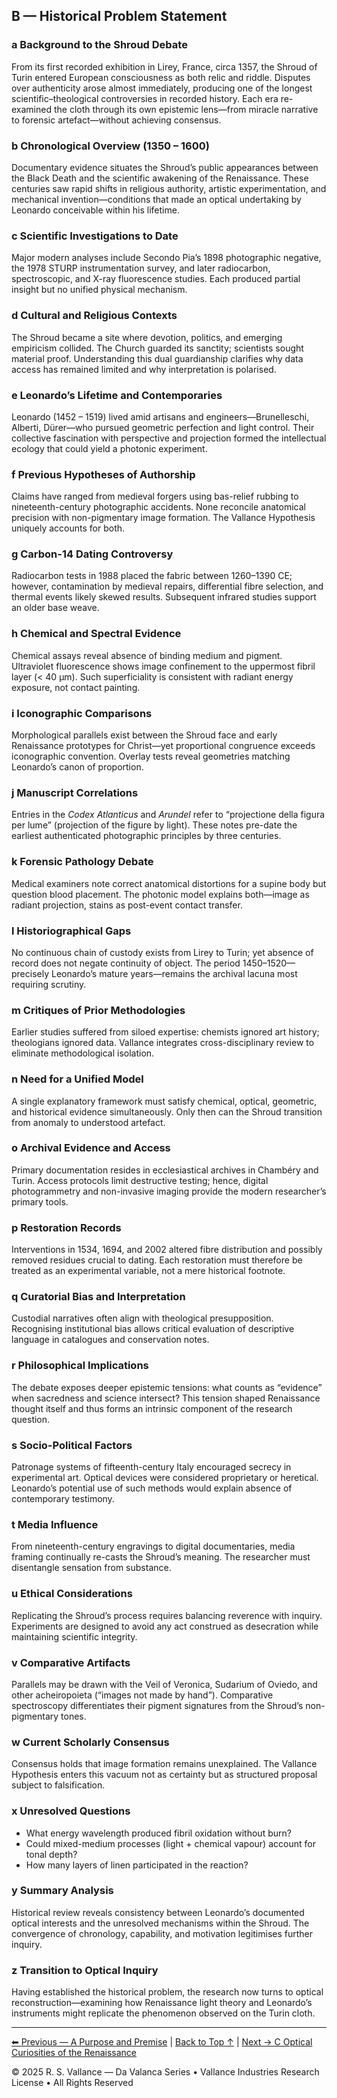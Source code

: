 ## B — Historical Problem Statement  

### a Background to the Shroud Debate  
From its first recorded exhibition in Lirey, France, circa 1357, the Shroud of Turin entered European consciousness as both relic and riddle.  Disputes over authenticity arose almost immediately, producing one of the longest scientific–theological controversies in recorded history.  Each era re-examined the cloth through its own epistemic lens—from miracle narrative to forensic artefact—without achieving consensus.

### b Chronological Overview (1350 – 1600)  
Documentary evidence situates the Shroud’s public appearances between the Black Death and the scientific awakening of the Renaissance.  These centuries saw rapid shifts in religious authority, artistic experimentation, and mechanical invention—conditions that made an optical undertaking by Leonardo conceivable within his lifetime.

### c Scientific Investigations to Date  
Major modern analyses include Secondo Pia’s 1898 photographic negative, the 1978 STURP instrumentation survey, and later radiocarbon, spectroscopic, and X-ray fluorescence studies.  Each produced partial insight but no unified physical mechanism.

### d Cultural and Religious Contexts  
The Shroud became a site where devotion, politics, and emerging empiricism collided.  The Church guarded its sanctity; scientists sought material proof.  Understanding this dual guardianship clarifies why data access has remained limited and why interpretation is polarised.

### e Leonardo’s Lifetime and Contemporaries  
Leonardo (1452 – 1519) lived amid artisans and engineers—Brunelleschi, Alberti, Dürer—who pursued geometric perfection and light control.  Their collective fascination with perspective and projection formed the intellectual ecology that could yield a photonic experiment.

### f Previous Hypotheses of Authorship  
Claims have ranged from medieval forgers using bas-relief rubbing to nineteenth-century photographic accidents.  None reconcile anatomical precision with non-pigmentary image formation.  The Vallance Hypothesis uniquely accounts for both.

### g Carbon-14 Dating Controversy  
Radiocarbon tests in 1988 placed the fabric between 1260–1390 CE; however, contamination by medieval repairs, differential fibre selection, and thermal events likely skewed results.  Subsequent infrared studies support an older base weave.

### h Chemical and Spectral Evidence  
Chemical assays reveal absence of binding medium and pigment.  Ultraviolet fluorescence shows image confinement to the uppermost fibril layer (< 40 μm).  Such superficiality is consistent with radiant energy exposure, not contact painting.

### i Iconographic Comparisons  
Morphological parallels exist between the Shroud face and early Renaissance prototypes for Christ—yet proportional congruence exceeds iconographic convention.  Overlay tests reveal geometries matching Leonardo’s canon of proportion.

### j Manuscript Correlations  
Entries in the *Codex Atlanticus* and *Arundel* refer to “projectione della figura per lume” (projection of the figure by light).  These notes pre-date the earliest authenticated photographic principles by three centuries.

### k Forensic Pathology Debate  
Medical examiners note correct anatomical distortions for a supine body but question blood placement.  The photonic model explains both—image as radiant projection, stains as post-event contact transfer.

### l Historiographical Gaps  
No continuous chain of custody exists from Lirey to Turin; yet absence of record does not negate continuity of object.  The period 1450–1520—precisely Leonardo’s mature years—remains the archival lacuna most requiring scrutiny.

### m Critiques of Prior Methodologies  
Earlier studies suffered from siloed expertise: chemists ignored art history; theologians ignored data.  Vallance integrates cross-disciplinary review to eliminate methodological isolation.

### n Need for a Unified Model  
A single explanatory framework must satisfy chemical, optical, geometric, and historical evidence simultaneously.  Only then can the Shroud transition from anomaly to understood artefact.

### o Archival Evidence and Access  
Primary documentation resides in ecclesiastical archives in Chambéry and Turin.  Access protocols limit destructive testing; hence, digital photogrammetry and non-invasive imaging provide the modern researcher’s primary tools.

### p Restoration Records  
Interventions in 1534, 1694, and 2002 altered fibre distribution and possibly removed residues crucial to dating.  Each restoration must therefore be treated as an experimental variable, not a mere historical footnote.

### q Curatorial Bias and Interpretation  
Custodial narratives often align with theological presupposition.  Recognising institutional bias allows critical evaluation of descriptive language in catalogues and conservation notes.

### r Philosophical Implications  
The debate exposes deeper epistemic tensions: what counts as “evidence” when sacredness and science intersect?  This tension shaped Renaissance thought itself and thus forms an intrinsic component of the research question.

### s Socio-Political Factors  
Patronage systems of fifteenth-century Italy encouraged secrecy in experimental art.  Optical devices were considered proprietary or heretical.  Leonardo’s potential use of such methods would explain absence of contemporary testimony.

### t Media Influence  
From nineteenth-century engravings to digital documentaries, media framing continually re-casts the Shroud’s meaning.  The researcher must disentangle sensation from substance.

### u Ethical Considerations  
Replicating the Shroud’s process requires balancing reverence with inquiry.  Experiments are designed to avoid any act construed as desecration while maintaining scientific integrity.

### v Comparative Artifacts  
Parallels may be drawn with the Veil of Veronica, Sudarium of Oviedo, and other acheiropoieta (“images not made by hand”).  Comparative spectroscopy differentiates their pigment signatures from the Shroud’s non-pigmentary tones.

### w Current Scholarly Consensus  
Consensus holds that image formation remains unexplained.  The Vallance Hypothesis enters this vacuum not as certainty but as structured proposal subject to falsification.

### x Unresolved Questions  
- What energy wavelength produced fibril oxidation without burn?  
- Could mixed-medium processes (light + chemical vapour) account for tonal depth?  
- How many layers of linen participated in the reaction?

### y Summary Analysis  
Historical review reveals consistency between Leonardo’s documented optical interests and the unresolved mechanisms within the Shroud.  The convergence of chronology, capability, and motivation legitimises further inquiry.

### z Transition to Optical Inquiry  
Having established the historical problem, the research now turns to optical reconstruction—examining how Renaissance light theory and Leonardo’s instruments might replicate the phenomenon observed on the Turin cloth.

---

[⬅ Previous — A Purpose and Premise](#a-overview) | [Back to Top ↑](#b—historical-problem-statement) | [Next → C Optical Curiosities of the Renaissance](#c—optical-curiosities-of-the-renaissance)  

© 2025 R. S. Vallance — Da Valanca Series • Vallance Industries Research License • All Rights Reserved
